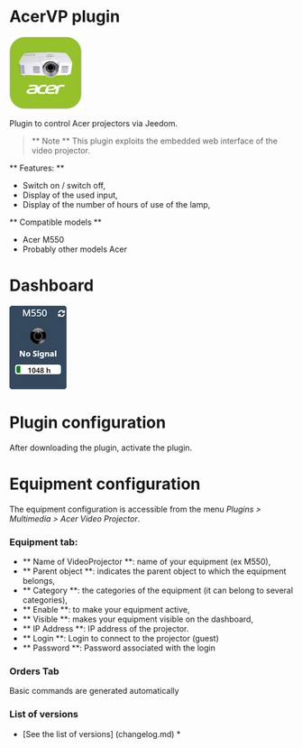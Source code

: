 AcerVP plugin
=============

![Logo plugin](../assets/images/AcerVP_icon.png "Logo plugin")

Plugin to control Acer projectors via Jeedom.

> ** Note **
> This plugin exploits the embedded web interface of the video projector.


** Features: **

- Switch on / switch off,
- Display of the used input,
- Display of the number of hours of use of the lamp,

** Compatible models **
- Acer M550
- Probably other models Acer

Dashboard
=========

![Dashboard visual](../assets/images/Dashboard.png "Dashboard visual")

Plugin configuration
====================

After downloading the plugin, activate the plugin.

Equipment configuration
=======================

The equipment configuration is accessible from the menu *Plugins > Multimedia > Acer Video Projector*.

### Equipment tab:

- ** Name of VideoProjector **: name of your equipment (ex M550),
- ** Parent object **: indicates the parent object to which the equipment belongs,
- ** Category **: the categories of the equipment (it can belong to several categories),
- ** Enable **: to make your equipment active,
- ** Visible **: makes your equipment visible on the dashboard,
- ** IP Address **: IP address of the projector.
- ** Login **: Login to connect to the projector (guest)
- ** Password **: Password associated with the login

### Orders Tab

Basic commands are generated automatically

### List of versions

* [See the list of versions] (changelog.md) *
